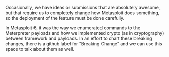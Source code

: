 Occasionally, we have ideas or submissions that are absolutely awesome, but that require us to completely change how Metasploit does something, so the deployment of the feature must be done carefully.

In Metasploit 6, it was the way we enumerated commands to the Meterpreter payloads and how we implemented crypto (as in cryptography) between framework and payloads.  In an effort to chart these breaking changes, there is a github label for "Breaking Change" and we can use this space to talk about them as well.